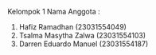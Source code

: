 Kelompok 1
Nama Anggota : 
1. Hafiz Ramadhan (23031554049)
2. Tsalma Masytha Zalwa (23031554103)
3. Darren Eduardo Manuel (23031554187)
